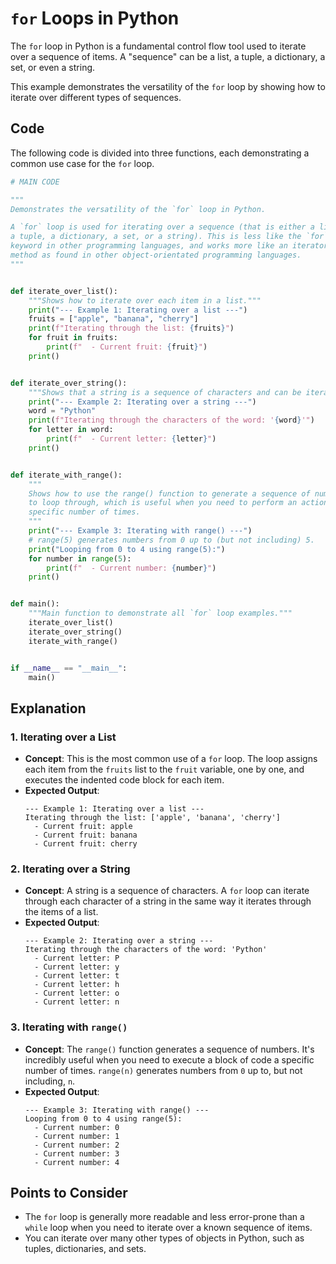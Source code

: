 # `for` Loops in Python

The `for` loop in Python is a fundamental control flow tool used to iterate over a sequence of items. A "sequence" can be a list, a tuple, a dictionary, a set, or even a string.

This example demonstrates the versatility of the `for` loop by showing how to iterate over different types of sequences.

## Code

The following code is divided into three functions, each demonstrating a common use case for the `for` loop.

```python
# MAIN CODE

"""
Demonstrates the versatility of the `for` loop in Python.

A `for` loop is used for iterating over a sequence (that is either a list,
a tuple, a dictionary, a set, or a string). This is less like the `for`
keyword in other programming languages, and works more like an iterator
method as found in other object-orientated programming languages.
"""


def iterate_over_list():
    """Shows how to iterate over each item in a list."""
    print("--- Example 1: Iterating over a list ---")
    fruits = ["apple", "banana", "cherry"]
    print(f"Iterating through the list: {fruits}")
    for fruit in fruits:
        print(f"  - Current fruit: {fruit}")
    print()


def iterate_over_string():
    """Shows that a string is a sequence of characters and can be iterated."""
    print("--- Example 2: Iterating over a string ---")
    word = "Python"
    print(f"Iterating through the characters of the word: '{word}'")
    for letter in word:
        print(f"  - Current letter: {letter}")
    print()


def iterate_with_range():
    """
    Shows how to use the range() function to generate a sequence of numbers
    to loop through, which is useful when you need to perform an action a
    specific number of times.
    """
    print("--- Example 3: Iterating with range() ---")
    # range(5) generates numbers from 0 up to (but not including) 5.
    print("Looping from 0 to 4 using range(5):")
    for number in range(5):
        print(f"  - Current number: {number}")
    print()


def main():
    """Main function to demonstrate all `for` loop examples."""
    iterate_over_list()
    iterate_over_string()
    iterate_with_range()


if __name__ == "__main__":
    main()
```

## Explanation

### 1. Iterating over a List

-   **Concept**: This is the most common use of a `for` loop. The loop assigns each item from the `fruits` list to the `fruit` variable, one by one, and executes the indented code block for each item.
-   **Expected Output**:
    ```
    --- Example 1: Iterating over a list ---
    Iterating through the list: ['apple', 'banana', 'cherry']
      - Current fruit: apple
      - Current fruit: banana
      - Current fruit: cherry
    ```

### 2. Iterating over a String

-   **Concept**: A string is a sequence of characters. A `for` loop can iterate through each character of a string in the same way it iterates through the items of a list.
-   **Expected Output**:
    ```
    --- Example 2: Iterating over a string ---
    Iterating through the characters of the word: 'Python'
      - Current letter: P
      - Current letter: y
      - Current letter: t
      - Current letter: h
      - Current letter: o
      - Current letter: n
    ```

### 3. Iterating with `range()`

-   **Concept**: The `range()` function generates a sequence of numbers. It's incredibly useful when you need to execute a block of code a specific number of times. `range(n)` generates numbers from `0` up to, but not including, `n`.
-   **Expected Output**:
    ```
    --- Example 3: Iterating with range() ---
    Looping from 0 to 4 using range(5):
      - Current number: 0
      - Current number: 1
      - Current number: 2
      - Current number: 3
      - Current number: 4
    ```

## Points to Consider

-   The `for` loop is generally more readable and less error-prone than a `while` loop when you need to iterate over a known sequence of items.
-   You can iterate over many other types of objects in Python, such as tuples, dictionaries, and sets.
